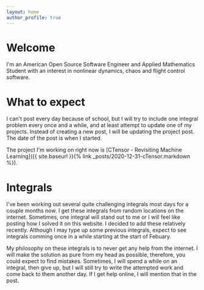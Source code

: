 ```yaml
---
layout: home
author_profile: true
---
```


<script type="text/x-mathjax-config">
MathJax.Hub.Config({
  tex2jax: {
    inlineMath: [['$','$'], ['\\(','\\)']],
    processEscapes: true
  }
});
</script>
<script src="https://cdnjs.cloudflare.com/ajax/libs/mathjax/2.7.0/MathJax.js?config=TeX-AMS-MML_HTMLorMML" type="text/javascript"></script>


# Welcome
I'm an American Open Source Software Engineer and Applied Mathematics Student with an interest in nonlinear dynamics, chaos and flight control software. 

# What to expect
I can't post every day because of school, but I will try to include one integral problem every once and a while, and at least attempt to update one of my projects. Instead of creating a new post, I will be updating the project post. The date of the post is when I started.

The project I'm working on right now is [CTensor - Revisiting Machine Learning]({{ site.baseurl }}{% link _posts/2020-12-31-cTensor.markdown %}).

# Integrals
I've been working out several quite challenging integrals most days for a couple months now. I get these integrals from random locations on the internet. Sometimes, one integral will stand out to me or I will feel like posting how I solved it on this website. I decided to add these relatively recently. Although I may type up some previous integrals, expect to see integrals comming once in a while starting at the start of Febuary.

My philosophy on these integrals is to never get any help from the internet. I will make the solution as pure from my head as possible, therefore, you could expect to find mistakes. Sometimes, I will spend a while on an integral, then give up, but I will still try to write the attempted work and come back to them another day. If I get help online, I will mention that in the post. 

